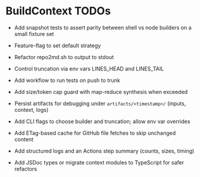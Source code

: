 # BuildContext TODOs

- Add snapshot tests to assert parity between shell vs node builders on a small fixture set
- Feature-flag to set default strategy
- Refactor repo2md.sh to output to stdout
- Control truncation via env vars LINES_HEAD and LINES_TAIL
- Add workflow to run tests on push to trunk

- Add size/token cap guard with map-reduce synthesis when exceeded
- Persist artifacts for debugging under `artifacts/<timestamp>/` (inputs, context, logs)
- Add CLI flags to choose builder and truncation; allow env var overrides
- Add ETag-based cache for GitHub file fetches to skip unchanged content
- Add structured logs and an Actions step summary (counts, sizes, timing)
- Add JSDoc types or migrate context modules to TypeScript for safer refactors
